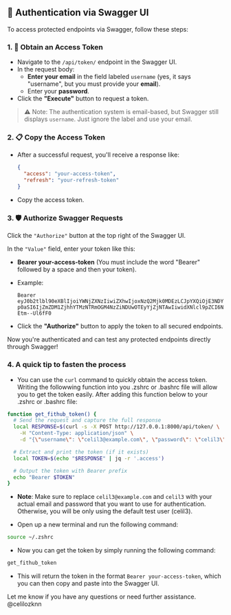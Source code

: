 ## 🔐 Authentication via Swagger UI

To access protected endpoints via Swagger, follow these steps:

### 1. 🔑 Obtain an Access Token

- Navigate to the `/api/token/` endpoint in the Swagger UI.
- In the request body:
  - **Enter your email** in the field labeled `username` (yes, it says "username", but you must provide your **email**).
  - Enter your **password**.
- Click the **"Execute"** button to request a token.

> ⚠️ Note: The authentication system is email-based, but Swagger still displays `username`. Just ignore the label and use your email.

### 2. 📋 Copy the Access Token

- After a successful request, you'll receive a response like:
  ```json
  {
    "access": "your-access-token",
    "refresh": "your-refresh-token"
  }

- Copy the access token.

### 3. 🛡️ Authorize Swagger Requests
Click the `"Authorize"` button at the top right of the Swagger UI.

In the `"Value"` field, enter your token like this:

- **Bearer your-access-token** (You must include the word "Bearer" followed by a space and then your token).
- Example:

    ```
    Bearer eyJ0b2tlbl90eXBlIjoiYWNjZXNzIiwiZXhwIjoxNzQ2Mjk0MDEzLCJpYXQiOjE3NDYyOTM3MTMsIm
    p0aSI6IjZmZDM1ZjhhYTMzNTRmOGM4NzZiNDUwOTEyYjZjNTAwIiwidXNlcl9pZCI6NX0.dk03jTLwt5W4Lo1LSDcAL6xbK__G6f3-Etm--Ul6fF0
    ```
- Click the **"Authorize"** button to apply the token to all secured endpoints.

Now you're authenticated and can test any protected endpoints directly through Swagger!


### 4. A quick tip to fasten the process
- You can use the `curl` command to quickly obtain the access token. Writing the followwing function into you .zshrc or .bashrc file will allow you to get the token easily. After adding this function below to your .zshrc or .bashrc file:
```bash
function get_fithub_token() {
  # Send the request and capture the full response
  local RESPONSE=$(curl -s -X POST http://127.0.0.1:8000/api/token/ \
    -H "Content-Type: application/json" \
    -d "{\"username\": \"celil3@example.com\", \"password\": \"celil3\"}")

  # Extract and print the token (if it exists)
  local TOKEN=$(echo "$RESPONSE" | jq -r '.access')

  # Output the token with Bearer prefix
  echo "Bearer $TOKEN"
}
```

- **Note**: Make sure to replace `celil3@example.com` and `celil3` with your actual email and password that you want to use for authentication. Otherwise, you will be only using the default test user (celil3).

- Open up a new terminal and run the following command:
```bash
source ~/.zshrc
```

- Now you can get the token by simply running the following command:
```bash
get_fithub_token
```
- This will return the token in the format `Bearer your-access-token`, which you can then copy and paste into the Swagger UI.

Let me know if you have any questions or need further assistance. @celilozknn